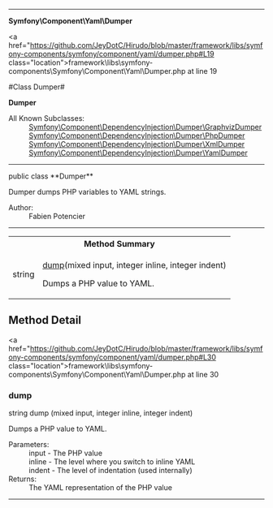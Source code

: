 
- - -

**Symfony\Component\Yaml\Dumper**


<a href="https://github.com/JeyDotC/Hirudo/blob/master/framework/libs/symfony-components/symfony/component/yaml/dumper.php#L19 class="location">framework\libs\symfony-components\Symfony\Component\Yaml\Dumper.php at line 19</a>

#Class Dumper#

**Dumper**


<dl>
<dt>All Known Subclasses:</dt>
<dd><a href="https://github.com/JeyDotC/Hirudo-docs/blob/master/symfony/component/dependencyinjection/dumper/graphvizdumper.html">Symfony\Component\DependencyInjection\Dumper\GraphvizDumper</a> <a href="https://github.com/JeyDotC/Hirudo-docs/blob/master/symfony/component/dependencyinjection/dumper/phpdumper.html">Symfony\Component\DependencyInjection\Dumper\PhpDumper</a> <a href="https://github.com/JeyDotC/Hirudo-docs/blob/master/symfony/component/dependencyinjection/dumper/xmldumper.html">Symfony\Component\DependencyInjection\Dumper\XmlDumper</a> <a href="https://github.com/JeyDotC/Hirudo-docs/blob/master/symfony/component/dependencyinjection/dumper/yamldumper.html">Symfony\Component\DependencyInjection\Dumper\YamlDumper</a> </dd>
</dl>



- - -

<p class="signature">public  class **Dumper**</p>

<div class="comment" id="overview_description"><p>Dumper dumps PHP variables to YAML strings.</p></div>

<dl>
<dt>Author:</dt>
<dd>Fabien Potencier <fabien@symfony.com></dd>
</dl>


- - -

<table id="summary_method">
<tr><th colspan="2">Method Summary</th></tr>
<tr>
<td><span class='k'></span> <span class='nx'>string</span></td>
<td class="description"><p class="name"><a href="#dump">dump</a>(mixed input, integer inline, integer indent)</p><p class="description">Dumps a PHP value to YAML.</p></td>
</tr>
</table>

<h2 id="detail_method">Method Detail</h2>

<a href="https://github.com/JeyDotC/Hirudo/blob/master/framework/libs/symfony-components/symfony/component/yaml/dumper.php#L30 class="location">framework\libs\symfony-components\Symfony\Component\Yaml\Dumper.php at line 30</a>

<h3 id="dump()">dump</h3>
<span class='k'></span> <span class='nx'>string</span> <span class='nf'>dump</span> (mixed input, integer inline, integer indent)

<div class="details">
<p>Dumps a PHP value to YAML.</p><dl>
<dt>Parameters:</dt>
<dd>input - The PHP value</dd>
<dd>inline - The level where you switch to inline YAML</dd>
<dd>indent - The level of indentation (used internally)</dd>
<dt>Returns:</dt>
<dd>The YAML representation of the PHP value</dd>
</dl>
</div>

- - -

